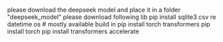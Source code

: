 please download the deepseek model and place it in a folder "deepseek_model" </b>
please download following lib </b>
pip install sqlite3 csv re datetime os  # mostly available build in </b>
pip install torch transformers </b>
pip install torch </b>
pip install transformers accelerate </b>
